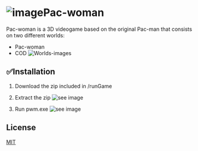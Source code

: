 # ![image](https://user-images.githubusercontent.com/54753356/179028340-3f5baee8-be52-4d59-8f73-4021e8c01f92.png)Pac-woman

Pac-woman is a 3D videogame based on the original Pac-man that consists on two different worlds:
- Pac-woman
- COD
![Worlds-images](https://user-images.githubusercontent.com/54753356/179030442-e0b0fa8f-0eb1-4ece-886e-573ed97d463a.jpeg)

## ✅Installation

1. Download the zip included in /runGame

2. Extract the zip
![see image](https://drive.google.com/file/d/1pE5fnpHgbzNyc_FDjAqvFxOTA6Do6KCT/view?usp=sharing)

3. Run pwm.exe
![see image](https://drive.google.com/file/d/1fa6o6TeKpDtqRIMhcAmkSGwmU9Oj5Hka/view?usp=sharing)

## License
[MIT](https://choosealicense.com/licenses/mit/)

